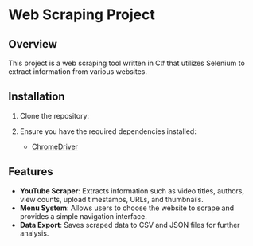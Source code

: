# Web Scraping Project

## Overview

This project is a web scraping tool written in C# that utilizes Selenium to extract information from various websites. 

## Installation

1.  Clone the repository:
2.  Ensure you have the required dependencies installed:
    
    -   [ChromeDriver](https://sites.google.com/chromium.org/driver/)

## Features

-   **YouTube Scraper**: Extracts information such as video titles, authors, view counts, upload timestamps, URLs, and thumbnails.
-   **Menu System**: Allows users to choose the website to scrape and provides a simple navigation interface.
-   **Data Export**: Saves scraped data to CSV and JSON files for further analysis.
